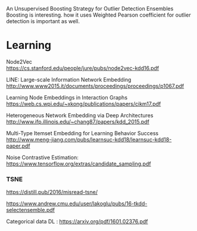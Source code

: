 An Unsupervised Boosting Strategy for Outlier Detection Ensembles               
Boosting is interesting. how it uses Weighted Pearson coefficient for outlier detection is important as well.



# Learning
        
Node2Vec                
https://cs.stanford.edu/people/jure/pubs/node2vec-kdd16.pdf

LINE: Large-scale Information Network Embedding   
http://www.www2015.it/documents/proceedings/proceedings/p1067.pdf   

Learning Node Embeddings in Interaction Graphs    
https://web.cs.wpi.edu/~xkong/publications/papers/cikm17.pdf    

Heterogeneous Network Embedding via Deep Architectures    
http://www.ifp.illinois.edu/~chang87/papers/kdd_2015.pdf    

Multi-Type Itemset Embedding for Learning Behavior Success      
http://www.meng-jiang.com/pubs/learnsuc-kdd18/learnsuc-kdd18-paper.pdf      


Noise Contrastive Estimation:
https://www.tensorflow.org/extras/candidate_sampling.pdf

### TSNE                
https://distill.pub/2016/misread-tsne/                  


https://www.andrew.cmu.edu/user/lakoglu/pubs/16-tkdd-selectensemble.pdf  

Categorical data DL :
https://arxiv.org/pdf/1601.02376.pdf
